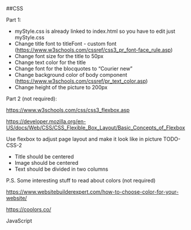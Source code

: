 ##CSS 

Part 1:
* myStyle.css is already linked to index.html so you have to edit just myStyle.css
* Change title font to titleFont - custom font (https://www.w3schools.com/cssref/css3_pr_font-face_rule.asp)
* Change font size for the title to 50px
* Change text color for the title
* Change font for the blocquotes to “Courier new”
* Change background color of body component (https://www.w3schools.com/cssref/pr_text_color.asp) 
* Change height of the picture to 200px

Part 2 (not required):

https://www.w3schools.com/css/css3_flexbox.asp

https://developer.mozilla.org/en-US/docs/Web/CSS/CSS_Flexible_Box_Layout/Basic_Concepts_of_Flexbox

Use flexbox to adjust page layout and make it look like in picture TODO-CSS-2

* Title should be centered
* Image should be centered
* Text should be divided in two columns

P.S.
Some interesting stuff to read about colors (not required)

https://www.websitebuilderexpert.com/how-to-choose-color-for-your-website/

https://coolors.co/


JavaScript
